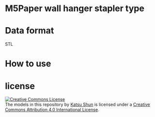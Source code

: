 # M5Paper wall hanger stapler type

# Data format
STL

# How to use


# license
<a rel="license" href="http://creativecommons.org/licenses/by/4.0/"><img alt="Creative Commons License" style="border-width:0" src="https://i.creativecommons.org/l/by/4.0/88x31.png" /></a><br /><span xmlns:dct="http://purl.org/dc/terms/" property="dct:title">The models in this repository</span> by <a xmlns:cc="http://creativecommons.org/ns#" href="https://github.com/Katsushun89/3d_print_models/" property="cc:attributionName" rel="cc:attributionURL">Katsu Shun</a> is licensed under a <a rel="license" href="http://creativecommons.org/licenses/by/4.0/">Creative Commons Attribution 4.0 International License</a>.


